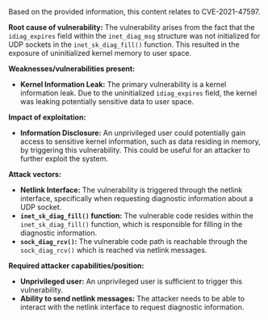 Based on the provided information, this content relates to CVE-2021-47597.

**Root cause of vulnerability:**
The vulnerability arises from the fact that the `idiag_expires` field within the `inet_diag_msg` structure was not initialized for UDP sockets in the `inet_sk_diag_fill()` function. This resulted in the exposure of uninitialized kernel memory to user space.

**Weaknesses/vulnerabilities present:**
- **Kernel Information Leak:** The primary vulnerability is a kernel information leak. Due to the uninitialized `idiag_expires` field, the kernel was leaking potentially sensitive data to user space.

**Impact of exploitation:**
- **Information Disclosure:** An unprivileged user could potentially gain access to sensitive kernel information, such as data residing in memory, by triggering this vulnerability. This could be useful for an attacker to further exploit the system.

**Attack vectors:**
- **Netlink Interface:** The vulnerability is triggered through the netlink interface, specifically when requesting diagnostic information about a UDP socket.
- **`inet_sk_diag_fill()` function:** The vulnerable code resides within the `inet_sk_diag_fill()` function, which is responsible for filling in the diagnostic information.
- **`sock_diag_rcv()`:** The vulnerable code path is reachable through the `sock_diag_rcv()` which is reached via netlink messages.

**Required attacker capabilities/position:**
- **Unprivileged user:** An unprivileged user is sufficient to trigger this vulnerability.
- **Ability to send netlink messages:** The attacker needs to be able to interact with the netlink interface to request diagnostic information.